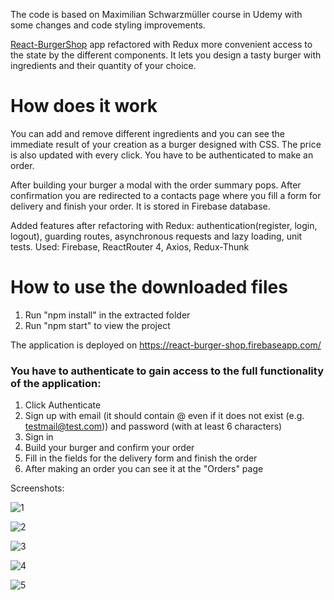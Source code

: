 The code is based on Maximilian Schwarzmüller course in Udemy with some changes and code styling improvements.

[React-BurgerShop](https://github.com/PavelApostolov/ReactJS-BurgerShop) app refactored with Redux more convenient access to the state by the different components. It lets you design a tasty burger with ingredients and their quantity of your choice. 

# How does it work

You can add and remove different ingredients and you can see the immediate result of your creation as a burger designed with CSS. The price is also updated with every click. You have to be authenticated to make an order.

After building your burger a modal with the order summary pops. After confirmation you are redirected to a contacts page where you fill a form for delivery and finish your order. It is stored in Firebase database.

Added features after refactoring with Redux: authentication(register, login, logout), guarding routes, asynchronous requests and lazy loading, unit tests. 
Used: Firebase, ReactRouter 4, Axios, Redux-Thunk 

# How to use the downloaded files

1) Run "npm install" in the extracted folder
2) Run "npm start" to view the project

The application is deployed on https://react-burger-shop.firebaseapp.com/

### You have to authenticate to gain access to the full functionality of the application:
1) Click Authenticate 
2) Sign up with email (it should contain @ even if it does not exist (e.g. testmail@test.com)) and password (with at least 6 characters)
3) Sign in
4) Build your burger and confirm your order
5) Fill in the fields for the delivery form and finish the order
6) After making an order you can see it at the "Orders" page

Screenshots:

![1](https://user-images.githubusercontent.com/13184341/76682429-e7052d80-6604-11ea-90bf-b5d6422da1a7.PNG)

![2](https://user-images.githubusercontent.com/13184341/76682430-e8365a80-6604-11ea-879b-c436c1854dd6.PNG)

![3](https://user-images.githubusercontent.com/13184341/76682431-e9678780-6604-11ea-8d48-de0276c1b4b7.PNG)

![4](https://user-images.githubusercontent.com/13184341/76682433-eb314b00-6604-11ea-9f6f-0f1cc203f856.PNG)

![5](https://user-images.githubusercontent.com/13184341/76682434-ec627800-6604-11ea-80ea-ba715104ec1a.PNG)

